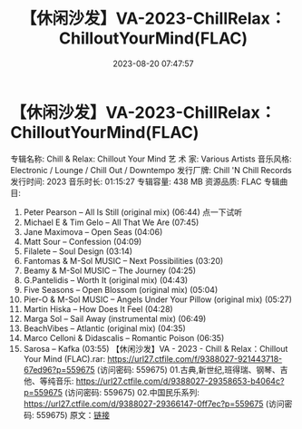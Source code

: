 ﻿---
title: 【休闲沙发】VA-2023-ChillRelax：ChilloutYourMind(FLAC)
date: 2023-08-20 07:47:57
categories: 古典音乐、新世纪、纯音雅乐
tags: 纯音雅乐
---
# 【休闲沙发】VA-2023-ChillRelax：ChilloutYourMind(FLAC)

专辑名称: Chill & Relax: Chillout Your Mind
艺 术 家: Various Artists
音乐风格: Electronic / Lounge / Chill Out / Downtempo
发行厂牌: Chill 'N Chill Records
发行时间: 2023
音乐时长: 01:15:27
专辑容量: 438 MB
资源品质: FLAC
专辑曲目:
01. Peter Pearson – All Is Still (original mix) (06:44)
点一下试听
02. Michael E & Tim Gelo – All That We Are (07:45)
03. Jane Maximova – Open Seas (04:06)
04. Matt Sour – Confession (04:09)
05. Filalete – Soul Design (03:14)
06. Fantomas & M-Sol MUSIC – Next Possibilities
(03:20)
07. Beamy & M-Sol MUSIC – The Journey (04:25)
08. G.Pantelidis – Worth It (original mix) (04:43)
09. Five Seasons – Open Blossom (original mix) (05:04)
10. Pier-O & M-Sol MUSIC – Angels Under Your Pillow
(original mix) (05:27)
11. Martin Hiska – How Does It Feel (04:28)
12. Marga Sol – Sail Away (instrumental mix) (06:49)
13. BeachVibes – Atlantic (original mix) (04:35)
14. Marco Celloni & Didascalis – Romantic Poison
(06:35)
15. Sarosa – Kafka (03:55)
【休闲沙发】VA - 2023 - Chill & Relax：Chillout Your Mind
(FLAC).rar: https://url27.ctfile.com/f/9388027-921443718-67ed96?p=559675
(访问密码: 559675)
01.古典,新世纪,班得瑞、钢琴、吉他、等纯音乐: https://url27.ctfile.com/d/9388027-29358653-b4064c?p=559675
(访问密码: 559675)
02.中国民乐系列: https://url27.ctfile.com/d/9388027-29366147-0ff7ec?p=559675
(访问密码: 559675)
原文：[链接](https://blog.sina.com.cn/s/blog_1647c7e760103136q.html)